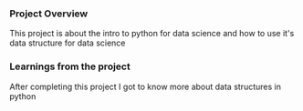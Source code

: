 ### Project Overview

 This project is about the intro to python for data science and how to use it's data structure for data science 


### Learnings from the project

 After completing  this project I got to know more about data structures in python


